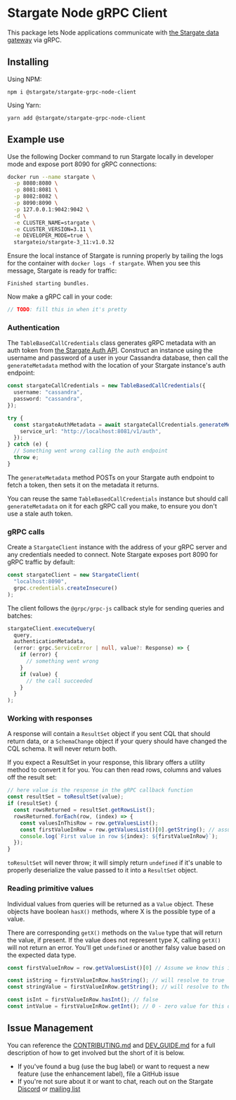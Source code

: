 # Stargate Node gRPC Client

This package lets Node applications communicate with [the Stargate data gateway](https://stargate.io/) via gRPC.

## Installing

Using NPM:

`npm i @stargate/stargate-grpc-node-client`

Using Yarn:

`yarn add @stargate/stargate-grpc-node-client`

## Example use

Use the following Docker command to run Stargate locally in developer mode and expose port 8090 for gRPC connections:

```bash
docker run --name stargate \
  -p 8080:8080 \
  -p 8081:8081 \
  -p 8082:8082 \
  -p 8090:8090 \
  -p 127.0.0.1:9042:9042 \
  -d \
  -e CLUSTER_NAME=stargate \
  -e CLUSTER_VERSION=3.11 \
  -e DEVELOPER_MODE=true \
  stargateio/stargate-3_11:v1.0.32
```

Ensure the local instance of Stargate is running properly by tailing the logs for the container with `docker logs -f stargate`. When you see this message, Stargate is ready for traffic:

`Finished starting bundles.`

Now make a gRPC call in your code:

```typescript
// TODO: fill this in when it's pretty
```

### Authentication

The `TableBasedCallCredentials` class generates gRPC metadata with an auth token from [the Stargate Auth API](https://stargate.io/docs/stargate/1.0/developers-guide/auth.html). Construct an instance using the username and password of a user in your Cassandra database, then call the `generateMetadata` method with the location of your Stargate instance's auth endpoint:

```typescript
const stargateCallCredentials = new TableBasedCallCredentials({
  username: "cassandra",
  password: "cassandra",
});

try {
  const stargateAuthMetadata = await stargateCallCredentials.generateMetadata({
    service_url: "http://localhost:8081/v1/auth",
  });
} catch (e) {
  // Something went wrong calling the auth endpoint
  throw e;
}
```

The `generateMetadata` method POSTs on your Stargate auth endpoint to fetch a token, then sets it on the metadata it returns.

You can reuse the same `TableBasedCallCredentials` instance but should call `generateMetadata` on it for each gRPC call you make, to ensure you don't use a stale auth token.

### gRPC calls

Create a `StargateClient` instance with the address of your gRPC server and any credentials needed to connect. Note Stargate exposes port 8090 for gRPC traffic by default:

```typescript
const stargateClient = new StargateClient(
  "localhost:8090",
  grpc.credentials.createInsecure()
);
```

The client follows the `@grpc/grpc-js` callback style for sending queries and batches:

```typescript
stargateClient.executeQuery(
  query,
  authenticationMetadata,
  (error: grpc.ServiceError | null, value?: Response) => {
    if (error) {
      // something went wrong
    }
    if (value) {
      // the call succeeded
    }
  }
);
```

### Working with responses

A response will contain a `ResultSet` object if you sent CQL that should return data, or a `SchemaChange` object if your query should have changed the CQL schema. It will never return both.

If you expect a ResultSet in your response, this library offers a utility method to convert it for you. You can then read rows, columns and values off the result set:

```typescript
// here value is the response in the gRPC callback function
const resultSet = toResultSet(value);
if (resultSet) {
  const rowsReturned = resultSet.getRowsList();
  rowsReturned.forEach(row, (index) => {
    const valuesInThisRow = row.getValuesList();
    const firstValueInRow = row.getValuesList()[0].getString(); // assume we know/expect this is a string value based on our query
    console.log(`First value in row ${index}: ${firstValueInRow}`);
  });
}
```

`toResultSet` will never throw; it will simply return `undefined` if it's unable to properly deserialize the value passed to it into a `ResultSet` object.

### Reading primitive values

Individual values from queries will be returned as a `Value` object. These objects have boolean `hasX()` methods, where X is the possible type of a value. 

There are corresponding `getX()` methods on the `Value` type that will return the value, if present. If the value does not represent type X, calling `getX()` will not return an error. You'll get `undefined` or another falsy value based on the expected data type.

```typescript
const firstValueInRow = row.getValuesList()[0] // Assume we know this is a string

const isString = firstValueInRow.hasString(); // will resolve to true
const stringValue = firstValueInRow.getString(); // will resolve to the string value

const isInt = firstValueInRow.hasInt(); // false
const intValue = firstValueInRow.getInt(); // 0 - zero value for this data type

```

## Issue Management

You can reference the [CONTRIBUTING.md](CONTRIBUTING.md) and [DEV_GUIDE.md](DEV_GUIDE.md) for a full description of how to get involved but the short of it is below.

- If you've found a bug (use the bug label) or want to request a new feature (use the enhancement label), file a GitHub issue
- If you're not sure about it or want to chat, reach out on the Stargate [Discord](https://discord.gg/GravUqY) or [mailing list](https://groups.google.com/a/lists.stargate.io/g/stargate-users)